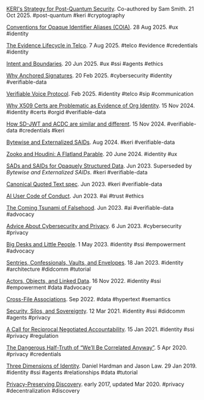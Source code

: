 [KERI's Strategy for Post-Quantum Security](kspqs.pdf). Co-authored by Sam Smith. 21 Oct 2025. <span class="hash">#post-quantum #keri #cryptography</span>

[Conventions for Opaque Identifier Aliases (COIA)](https://dhh1128.github.io/coia). 28 Aug 2025. <span class="hash">#ux #identity</span>

[The Evidence Lifecycle in Telco](ev-life.md). 7 Aug 2025. <span class="hash">#telco #evidence #credentials #identity</span>

[Intent and Boundaries](intent-boundaries.md). 20 Jun 2025. <span class="hash">#ux #ssi #agents #ethics</span>

[Why Anchored Signatures](was.md). 20 Feb 2025. <span class="hash">#cybersecurity #identity #verifiable-data</span>

[Verifiable Voice Protocol](https://dhh1128.github.io/vvp/draft-hardman-verifiable-voice-protocol.html). Feb 2025. <span class="hash">#identity #telco #sip #communication</span>

[Why X509 Certs are Problematic as Evidence of Org Identity](x509-prob.md). 15 Nov 2024. <span class="hash">#identity #certs #orgid #verifiable-data</span>

[How SD-JWT and ACDC are similar and different](sdjwt-acdc.md). 15 Nov 2024. <span class="hash">#verifiable-data #credentials #keri</span>

[Bytewise and Externalized SAIDs](bes.pdf). Aug 2024. <span class="hash">#keri #verifiable-data</span>

[Zooko and Houdini: A Flatland Parable](zh.md). 20 June 2024. <span class="hash">#identity #ux</span>

[SADs and SAIDs for Opaquely Structured Data](ssosd.pdf). Jun 2023. Superseded by <cite>Bytewise and Externalized SAIDs</cite>. <span class="hash">#keri #verifiable-data</span>

[Canonical Quoted Text spec](https://dhh1128.github.io/canonical-quoted-text). Jun 2023. <span class="hash">#keri #verifiable-data</span>

[AI User Code of Conduct](ai-coca.md). Jun 2023. <span class="hash">#ai #trust #ethics</span>

[The Coming Tsunami of Falsehood](ctf.pdf). Jun 2023. <span class="hash">#ai #verifiable-data #advocacy</span>

[Advice About Cybersecurity and Privacy](acp.md). 6 Jun 2023. <span class="hash">#cybersecurity #privacy</span>

[Big Desks and Little People](bdlp.md). 1 May 2023. <span class="hash">#identity #ssi #empowerment #advocacy</span>

[Sentries, Confessionals, Vaults, and Envelopes](svce.md). 18 Jan 2023. <span class="hash">#identity #architecture #didcomm #tutorial</span>

[Actors, Objects, and Linked Data](aold.md). 16 Nov 2022. <span class="hash">#identity #ssi #empowerment #data #advocacy</span>

[Cross-File Associations](https://dhh1128.github.io/cfa). Sep 2022. <span class="hash">#data #hypertext #semantics</span>

[Security, Silos, and Sovereignty](sss.md). 12 Mar 2021. <span class="hash">#identity #ssi #didcomm #agents #privacy</span> 

[A Call for Reciprocal Negotiated Accountability](crna.md). 15 Jan 2021. <span class="hash">#identity #ssi #privacy #regulation</span> 

[The Dangerous Half-Truth of “We’ll Be Correlated Anyway”](wbca.md). 5 Apr 2020. <span class="hash">#privacy #credentials</span> 

[Three Dimensions of Identity](3dim.md). Daniel Hardman and Jason Law. 29 Jan 2019. <span class="hash">#identity #ssi #agents #relationships #data #tutorial</span>

[Privacy-Preserving Discovery](ppred.pdf). early 2017, updated Mar 2020. <span class="hash">#privacy #decentralization #discovery</span>

